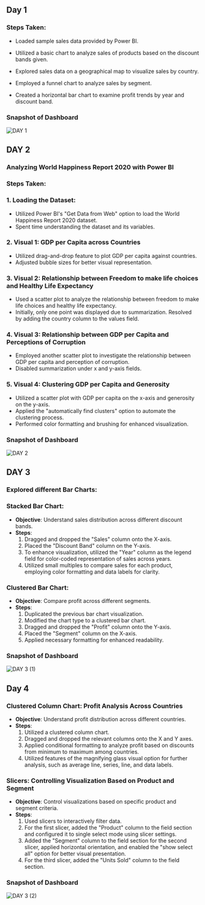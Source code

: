 ## Day 1



### Steps Taken:


   - Loaded sample sales data provided by Power BI.


   - Utilized a basic chart to analyze sales of products based on the discount bands given.
   


   - Explored sales data on a geographical map to visualize sales by country.


   - Employed a funnel chart to analyze sales by segment.


   - Created a horizontal bar chart to examine profit trends by year and discount band.





### Snapshot of Dashboard

![DAY 1](https://github.com/psahu1110/POWER-BI/assets/114385902/0dbf1b79-e5b9-4aa5-9b94-132c259182c8.jpg)


## DAY 2
### Analyzing World Happiness Report 2020 with Power BI


### Steps Taken:

### 1. Loading the Dataset:
- Utilized Power BI's "Get Data from Web" option to load the World Happiness Report 2020 dataset.
- Spent time understanding the dataset and its variables.

### 2. Visual 1: GDP per Capita across Countries
- Utilized drag-and-drop feature to plot GDP per capita against countries.
- Adjusted bubble sizes for better visual representation.

### 3. Visual 2: Relationship between Freedom to make life choices and Healthy Life Expectancy
- Used a scatter plot to analyze the relationship between freedom to make life choices and healthy life expectancy.
- Initially, only one point was displayed due to summarization. Resolved by adding the country column to the values field.

### 4. Visual 3: Relationship between GDP per Capita and Perceptions of Corruption
- Employed another scatter plot to investigate the relationship between GDP per capita and perception of corruption.
- Disabled summarization under x and y-axis fields.

### 5. Visual 4: Clustering GDP per Capita and Generosity
- Utilized a scatter plot with GDP per capita on the x-axis and generosity on the y-axis.
- Applied the "automatically find clusters" option to automate the clustering process.
- Performed color formatting and brushing for enhanced visualization.

### Snapshot of Dashboard 

![DAY 2](https://github.com/psahu1110/POWER-BI/assets/114385902/1e431430-794e-4ed7-ba7a-8f09a6af228f)


## DAY 3

### Explored different Bar Charts:
### Stacked Bar Chart:
- **Objective**: Understand sales distribution across different discount bands.
- **Steps**:
    1. Dragged and dropped the "Sales" column onto the X-axis.
    2. Placed the "Discount Band" column on the Y-axis.
    3. To enhance visualization, utilized the "Year" column as the legend field for color-coded representation of sales across years.
    4. Utilized small multiples to compare sales for each product, employing color formatting and data labels for clarity.

### Clustered Bar Chart:
- **Objective**: Compare profit across different segments.
- **Steps**:
    1. Duplicated the previous bar chart visualization.
    2. Modified the chart type to a clustered bar chart.
    3. Dragged and dropped the "Profit" column onto the Y-axis.
    4. Placed the "Segment" column on the X-axis.
    5. Applied necessary formatting for enhanced readability.

### Snapshot of Dashboard 

![DAY 3 (1)](https://github.com/psahu1110/POWER-BI/assets/114385902/7902be93-8c67-4fde-9e93-dbf91c47d58c)


## Day 4

### Clustered Column Chart: Profit Analysis Across Countries
- **Objective**: Understand profit distribution across different countries.
- **Steps**:
    1. Utilized a clustered column chart.
    2. Dragged and dropped the relevant columns onto the X and Y axes.
    3. Applied conditional formatting to analyze profit based on discounts from minimum to maximum among countries.
    4. Utilized features of the magnifying glass visual option for further analysis, such as average line, series, line, and data labels.

### Slicers: Controlling Visualization Based on Product and Segment
- **Objective**: Control visualizations based on specific product and segment criteria.
- **Steps**:
    1. Used slicers to interactively filter data.
    2. For the first slicer, added the "Product" column to the field section and configured it to single select mode using slicer settings.
    3. Added the "Segment" column to the field section for the second slicer, applied horizontal orientation, and enabled the "show select all" option for better visual presentation.
    4. For the third slicer, added the "Units Sold" column to the field section.

### Snapshot of Dashboard

![DAY 3 (2)](https://github.com/psahu1110/POWER-BI/assets/114385902/6082e233-927c-495c-bbf7-486034d9a1da)












